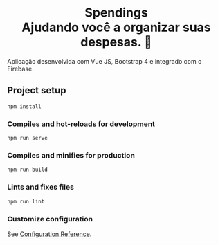 <h1 align="center">Spendings <br> Ajudando você a organizar suas despesas. 💸</h1>
<p>Aplicação desenvolvida com Vue JS, Bootstrap 4 e integrado com o Firebase.</p>

## Project setup
```
npm install
```

### Compiles and hot-reloads for development
```
npm run serve
```

### Compiles and minifies for production
```
npm run build
```

### Lints and fixes files
```
npm run lint
```

### Customize configuration
See [Configuration Reference](https://cli.vuejs.org/config/).
